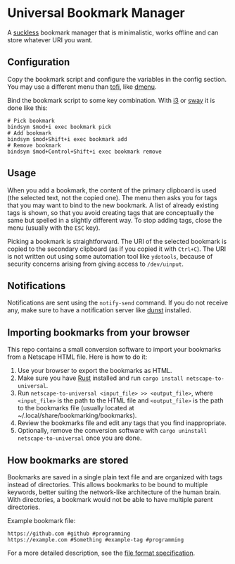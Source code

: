 # Universal Bookmark Manager

A [suckless](https://suckless.org/philosophy/) bookmark manager that is minimalistic, works offline and
can store whatever URI you want.

## Configuration

Copy the bookmark script and configure the variables in the config section.
You may use a different menu than [tofi](https://github.com/philj56/tofi),
like [dmenu](https://tools.suckless.org/dmenu/).

Bind the bookmark script to some key combination. With [i3](https://i3wm.org/) or [sway](https://swaywm.org/)
it is done like this:
```
# Pick bookmark
bindsym $mod+i exec bookmark pick
# Add bookmark
bindsym $mod+Shift+i exec bookmark add
# Remove bookmark
bindsym $mod+Control+Shift+i exec bookmark remove
```

## Usage

When you add a bookmark, the content of the primary clipboard is used (the selected text, not the copied one).
The menu then asks you for tags that you may want to bind to the new bookmark.
A list of already existing tags is shown, so that you avoid creating tags that are conceptually the same
but spelled in a slightly different way.
To stop adding tags, close the menu (usually with the `ESC` key).

Picking a bookmark is straightforward. The URI of the selected bookmark is copied to the secondary clipboard
(as if you copied it with `Ctrl+C`).
The URI is not written out using some automation tool like `ydotools`, because of security
concerns arising from giving access to `/dev/uinput`.

## Notifications

Notifications are sent using the `notify-send` command. If you do not receive any,
make sure to have a notification server like [dunst](https://dunst-project.org/) installed.

## Importing bookmarks from your browser

This repo contains a small conversion software to import your bookmarks from a Netscape HTML file.
Here is how to do it:
1. Use your browser to export the bookmarks as HTML.
2. Make sure you have [Rust](https://www.rust-lang.org/tools/install) installed and run `cargo install netscape-to-universal`.
3. Run `netscape-to-universal <input_file> >> <output_file>`, where `<input_file>` is the path to the HTML file
and `<output_file>` is the path to the bookmarks file (usually located at ~/.local/share/bookmarking/bookmarks).
4. Review the bookmarks file and edit any tags that you find inappropriate.
5. Optionally, remove the conversion software with `cargo uninstall netscape-to-universal` once you are done.

## How bookmarks are stored

Bookmarks are saved in a single plain text file and are organized with tags instead of directories.
This allows bookmarks to be bound to multiple keywords,
better suiting the network-like architecture of the human brain.
With directories, a bookmark would not be able to have multiple parent directories.

Example bookmark file:
```
https://github.com #github #programming
https://example.com #Something #example-tag #programming
```

For a more detailed description, see the [file format specification](https://github.com/devgioele/universal-bookmark-manager/blob/main/formats.md).
